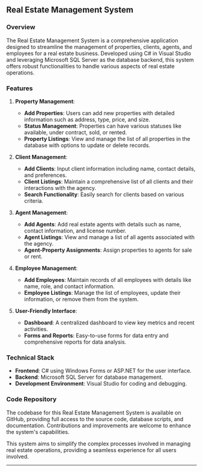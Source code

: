 ## Real Estate Management System

### Overview
The Real Estate Management System is a comprehensive application designed to streamline the management of properties, clients, agents, and employees for a real estate business. Developed using C# in Visual Studio and leveraging Microsoft SQL Server as the database backend, this system offers robust functionalities to handle various aspects of real estate operations.

### Features

1. **Property Management**:
    - **Add Properties**: Users can add new properties with detailed information such as address, type, price, and size.
    - **Status Management**: Properties can have various statuses like available, under contract, sold, or rented.
    - **Property Listings**: View and manage the list of all properties in the database with options to update or delete records.

2. **Client Management**:
    - **Add Clients**: Input client information including name, contact details, and preferences.
    - **Client Listings**: Maintain a comprehensive list of all clients and their interactions with the agency.
    - **Search Functionality**: Easily search for clients based on various criteria.

3. **Agent Management**:
    - **Add Agents**: Add real estate agents with details such as name, contact information, and license number.
    - **Agent Listings**: View and manage a list of all agents associated with the agency.
    - **Agent-Property Assignments**: Assign properties to agents for sale or rent.

4. **Employee Management**:
    - **Add Employees**: Maintain records of all employees with details like name, role, and contact information.
    - **Employee Listings**: Manage the list of employees, update their information, or remove them from the system.

5. **User-Friendly Interface**:
    - **Dashboard**: A centralized dashboard to view key metrics and recent activities.
    - **Forms and Reports**: Easy-to-use forms for data entry and comprehensive reports for data analysis.

### Technical Stack
- **Frontend**: C# using Windows Forms or ASP.NET for the user interface.
- **Backend**: Microsoft SQL Server for database management.
- **Development Environment**: Visual Studio for coding and debugging.

### Code Repository
The codebase for this Real Estate Management System is available on GitHub, providing full access to the source code, database scripts, and documentation. Contributions and improvements are welcome to enhance the system's capabilities.


This system aims to simplify the complex processes involved in managing real estate operations, providing a seamless experience for all users involved.

---
